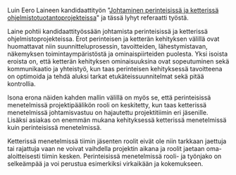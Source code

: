 Luin Eero Laineen kandidaattityön "[Johtaminen perinteisissä ja ketterissä ohjelmistotuotantoprojekteissa](https://www.cs.helsinki.fi/u/mluukkai/ohtu/laine-kandi.pdf)" ja tässä lyhyt referaatti työstä.

Laine pohtii kandidaattityössään johtamista perinteisissä ja ketterissä ohjelmistoprojekteissa. Erot perinteisen ja ketterän kehityksen välillä ovat huomattavat niin suunnitteluprosessin, tavoitteiden, lähestymistavan, näkemyksen toimintaympäristöstä ja ominaispiirteiden puolesta. Yksi isoista eroista on, että ketterän kehityksen ominaisuuksina ovat sopeutuminen sekä kommunikaatio ja yhteistyö, kun taas perinteisen kehityksessä tavoitteena on optimoida ja tehdä aluksi tarkat etukäteissuunnitelmat sekä pitää kontrollia.

Isona erona näiden kahden mallin välillä on myös se, että perinteisissä menetelmissä projektipäälikön rooli on keskitetty, kun taas ketterissä menetelmissä johtamisvastuu on hajautettu projektitiimin eri jäsenille. Lisäksi asiakas on enemmän mukana kehityksessä ketterissä menetelmissä kuin perinteisissä menetelmissä. 

Ketterissä menetelmissä tiimin jäsenten roolit eivät ole niin tarkkaan jaettuja tai rajattuja vaan ne voivat vaihdella projektin aikana ja roolit jaetaan oma-aloitteisesti tiimin kesken. Perinteisissä menetelmissä rooli- ja työnjako on selkeämpää ja voi perustua esimerkiksi virkaikään ja kokemukseen.
